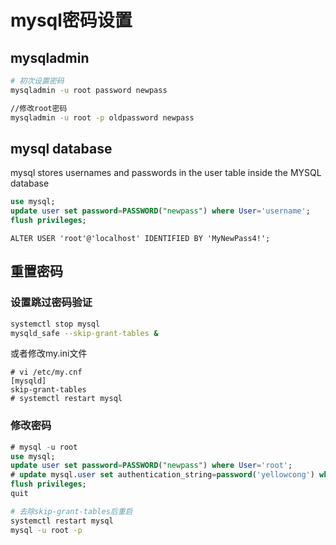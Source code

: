 # mysql密码设置

## mysqladmin

```sh
# 初次设置密码
mysqladmin -u root password newpass

//修改root密码
mysqladmin -u root -p oldpassword newpass
```

## mysql database

mysql stores usernames and passwords in the user table inside the MYSQL database

```sql
use mysql;
update user set password=PASSWORD("newpass") where User='username';
flush privileges;
```

```
ALTER USER 'root'@'localhost' IDENTIFIED BY 'MyNewPass4!';
```

## 重置密码

### 设置跳过密码验证

```sh
systemctl stop mysql
mysqld_safe --skip-grant-tables &
```

或者修改my.ini文件
```
# vi /etc/my.cnf
[mysqld]
skip-grant-tables
# systemctl restart mysql
```

### 修改密码

```sql
# mysql -u root
use mysql;
update user set password=PASSWORD("newpass") where User='root';
# update mysql.user set authentication_string=password('yellowcong') where user='root' and Host = 'localhost';
flush privileges;
quit
```

```sh
# 去除skip-grant-tables后重启
systemctl restart mysql
mysql -u root -p
```

